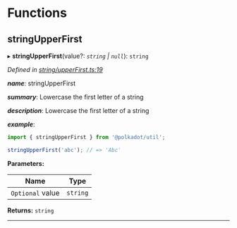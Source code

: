 

# Functions

<a id="stringupperfirst"></a>

##  stringUpperFirst

▸ **stringUpperFirst**(value?: *`string` | `null`*): `string`

*Defined in [string/upperFirst.ts:19](https://github.com/polkadot-js/common/blob/8513530/packages/util/src/string/upperFirst.ts#L19)*

*__name__*: stringUpperFirst

*__summary__*: Lowercase the first letter of a string

*__description__*: Lowercase the first letter of a string

*__example__*:   

```javascript
import { stringUpperFirst } from '@polkadot/util';

stringUpperFirst('abc'); // => 'Abc'
```

**Parameters:**

| Name | Type |
| ------ | ------ |
| `Optional` value | `string` | `null` |

**Returns:** `string`

___

